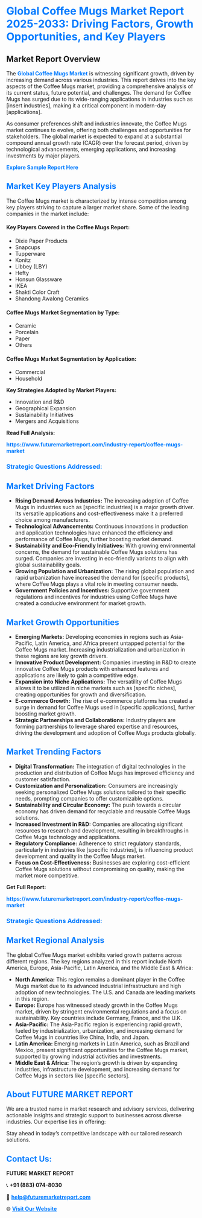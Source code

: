 <h1 style="color: #007BFF;">Global Coffee Mugs Market Report 2025-2033: Driving Factors, Growth Opportunities, and Key Players</h1>

<section id="overview">
<h2>Market Report Overview</h2>
<p>The <a href="https://www.futuremarketreport.com/industry-report/coffee-mugs-market" style="color: #007BFF; text-decoration: none;"><strong>Global Coffee Mugs Market</strong></a> is witnessing significant growth, driven by increasing demand across various industries. This report delves into the key aspects of the Coffee Mugs market, providing a comprehensive analysis of its current status, future potential, and challenges. The demand for Coffee Mugs has surged due to its wide-ranging applications in industries such as [insert industries], making it a critical component in modern-day [applications].</p>
<p>As consumer preferences shift and industries innovate, the Coffee Mugs market continues to evolve, offering both challenges and opportunities for stakeholders. The global market is expected to expand at a substantial compound annual growth rate (CAGR) over the forecast period, driven by technological advancements, emerging applications, and increasing investments by major players.</p>
</section>

<section id="overview">
<p><a href="https://www.futuremarketreport.com/request-sample/reportId=92329" style="color: #007BFF; text-decoration: none;"><strong>Explore Sample Report Here</strong></a></p>
</section>

<section id="key-players">
<h2 style="color: #007BFF;">Market Key Players Analysis</h2>
<p>The Coffee Mugs market is characterized by intense competition among key players striving to capture a larger market share. Some of the leading companies in the market include:</p>
<h4>Key Players Covered in the Coffee Mugs Report:</h4>
<ul><li>Dixie Paper Products</li><li>Snapcups</li><li>Tupperware</li><li>Konitz</li><li>Libbey (LBY)</li><li>Hefty</li><li>Honsun Glassware</li><li>IKEA</li><li>Shakti Color Craft</li><li>Shandong Awalong Ceramics</li></ul>
<h4>Coffee Mugs Market Segmentation by Type:</h4>
<ul><li>Ceramic</li><li>Porcelain</li><li>Paper</li><li>Others</li></ul>

<h4>Coffee Mugs Market Segmentation by Application:</h4>
<ul><li>Commercial</li><li>Household</li></ul>
<p><strong>Key Strategies Adopted by Market Players:</strong></p>
<ul>
<li>Innovation and R&D</li>
<li>Geographical Expansion</li>
<li>Sustainability Initiatives</li>
<li>Mergers and Acquisitions</li>
</ul>
</section>

<section>
<p><strong>Read Full Analysis: </strong></p><a href="https://www.futuremarketreport.com/industry-report/coffee-mugs-market" style="color: #007BFF; text-decoration: none;"><strong>https://www.futuremarketreport.com/industry-report/coffee-mugs-market</strong></a>
<h3 style="color: #007BFF;">Strategic Questions Addressed:</h3>
</section>

<section id="driving-factors">
<h2 style="color: #007BFF;">Market Driving Factors</h2>
<ul>
<li><strong>Rising Demand Across Industries:</strong> The increasing adoption of Coffee Mugs in industries such as [specific industries] is a major growth driver. Its versatile applications and cost-effectiveness make it a preferred choice among manufacturers.</li>
<li><strong>Technological Advancements:</strong> Continuous innovations in production and application technologies have enhanced the efficiency and performance of Coffee Mugs, further boosting market demand.</li>
<li><strong>Sustainability and Eco-Friendly Initiatives:</strong> With growing environmental concerns, the demand for sustainable Coffee Mugs solutions has surged. Companies are investing in eco-friendly variants to align with global sustainability goals.</li>
<li><strong>Growing Population and Urbanization:</strong> The rising global population and rapid urbanization have increased the demand for [specific products], where Coffee Mugs plays a vital role in meeting consumer needs.</li>
<li><strong>Government Policies and Incentives:</strong> Supportive government regulations and incentives for industries using Coffee Mugs have created a conducive environment for market growth.</li>
</ul>
</section>

<section id="growth-opportunities">
<h2 style="color: #007BFF;">Market Growth Opportunities</h2>
<ul>
<li><strong>Emerging Markets:</strong> Developing economies in regions such as Asia-Pacific, Latin America, and Africa present untapped potential for the Coffee Mugs market. Increasing industrialization and urbanization in these regions are key growth drivers.</li>
<li><strong>Innovative Product Development:</strong> Companies investing in R&D to create innovative Coffee Mugs products with enhanced features and applications are likely to gain a competitive edge.</li>
<li><strong>Expansion into Niche Applications:</strong> The versatility of Coffee Mugs allows it to be utilized in niche markets such as [specific niches], creating opportunities for growth and diversification.</li>
<li><strong>E-commerce Growth:</strong> The rise of e-commerce platforms has created a surge in demand for Coffee Mugs used in [specific applications], further boosting market growth.</li>
<li><strong>Strategic Partnerships and Collaborations:</strong> Industry players are forming partnerships to leverage shared expertise and resources, driving the development and adoption of Coffee Mugs products globally.</li>
</ul>
</section>

<section id="trending-factors">
<h2 style="color: #007BFF;">Market Trending Factors</h2>
<ul>
<li><strong>Digital Transformation:</strong> The integration of digital technologies in the production and distribution of Coffee Mugs has improved efficiency and customer satisfaction.</li>
<li><strong>Customization and Personalization:</strong> Consumers are increasingly seeking personalized Coffee Mugs solutions tailored to their specific needs, prompting companies to offer customizable options.</li>
<li><strong>Sustainability and Circular Economy:</strong> The push towards a circular economy has driven demand for recyclable and reusable Coffee Mugs solutions.</li>
<li><strong>Increased Investment in R&D:</strong> Companies are allocating significant resources to research and development, resulting in breakthroughs in Coffee Mugs technology and applications.</li>
<li><strong>Regulatory Compliance:</strong> Adherence to strict regulatory standards, particularly in industries like [specific industries], is influencing product development and quality in the Coffee Mugs market.</li>
<li><strong>Focus on Cost-Effectiveness:</strong> Businesses are exploring cost-efficient Coffee Mugs solutions without compromising on quality, making the market more competitive.</li>
</ul>
</section>

<section>
<p><strong>Get Full Report: </strong></p><a href="https://www.futuremarketreport.com/industry-report/coffee-mugs-market" style="color: #007BFF; text-decoration: none;"><strong>https://www.futuremarketreport.com/industry-report/coffee-mugs-market</strong></a>
<h3 style="color: #007BFF;">Strategic Questions Addressed:</h3>
</section>


<section id="regional-analysis">
<h2 style="color: #007BFF;">Market Regional Analysis</h2>
<p>The global Coffee Mugs market exhibits varied growth patterns across different regions. The key regions analyzed in this report include North America, Europe, Asia-Pacific, Latin America, and the Middle East & Africa:</p>
<ul>
<li><strong>North America:</strong> This region remains a dominant player in the Coffee Mugs market due to its advanced industrial infrastructure and high adoption of new technologies. The U.S. and Canada are leading markets in this region.</li>
<li><strong>Europe:</strong> Europe has witnessed steady growth in the Coffee Mugs market, driven by stringent environmental regulations and a focus on sustainability. Key countries include Germany, France, and the U.K.</li>
<li><strong>Asia-Pacific:</strong> The Asia-Pacific region is experiencing rapid growth, fueled by industrialization, urbanization, and increasing demand for Coffee Mugs in countries like China, India, and Japan.</li>
<li><strong>Latin America:</strong> Emerging markets in Latin America, such as Brazil and Mexico, present significant opportunities for the Coffee Mugs market, supported by growing industrial activities and investments.</li>
<li><strong>Middle East & Africa:</strong> The region’s growth is driven by expanding industries, infrastructure development, and increasing demand for Coffee Mugs in sectors like [specific sectors].</li>
</ul>
</section>

<footer>
<h2 style="color: #007BFF;">About FUTURE MARKET REPORT</h2>
<p>We are a trusted name in market research and advisory services, delivering actionable insights and strategic support to businesses across diverse industries. Our expertise lies in offering:</p>

<p>Stay ahead in today’s competitive landscape with our tailored research solutions.</p>

<h2 style="color: #007BFF;">Contact Us:</h2>
<p><strong>FUTURE MARKET REPORT</strong></p>
<p>📞 <strong>+91 (883) 074-8030</strong></p>
<p>📧 <strong><a href="mailto:help@futuremarketreport.com" style="color: #007BFF;">help@futuremarketreport.com</a></strong></p>
<p>🌐 <strong><a href="https://www.futuremarketreport.com/" style="color: #007BFF;">Visit Our Website</a></strong></p>
</footer>